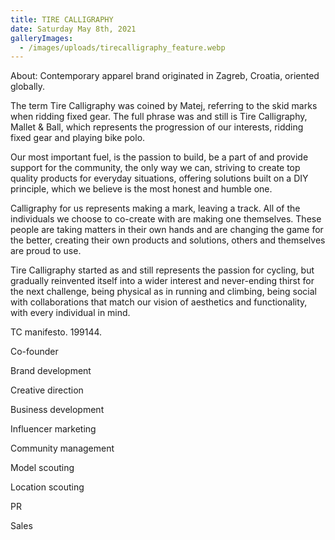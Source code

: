 ```yaml
---
title: TIRE CALLIGRAPHY
date: Saturday May 8th, 2021
galleryImages:
  - /images/uploads/tirecalligraphy_feature.webp
---
```

About: Contemporary apparel brand originated in Zagreb, Croatia, oriented globally. 

The term Tire Calligraphy was coined by Matej, referring to the skid marks when ridding fixed gear. The full phrase was and still is Tire Calligraphy, Mallet & Ball, which represents the progression of our interests, ridding fixed gear and playing bike polo.

Our most important fuel, is the passion to build, be a part of and provide support for the community, the only way we can, striving to create top quality products for everyday situations, offering solutions built on a DIY principle, which we believe is the most honest and humble one.

Calligraphy for us represents making a mark, leaving a track. All of the individuals we choose to co-create with are making one themselves. These people are taking matters in their own hands and are changing the game for the better, creating their own products and solutions, others and themselves are proud to use.

Tire Calligraphy started as and still represents the passion for cycling, but gradually reinvented itself into a wider interest and never-ending thirst for the next challenge, being physical as in running and climbing, being social with collaborations that match our vision of aesthetics and functionality, with every individual in mind.

TC manifesto. 199144.



Co-founder 

Brand development

Creative direction

Business development

Influencer marketing

Community management

Model scouting

Location scouting

PR

Sales